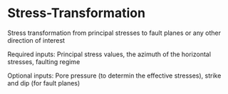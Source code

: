 # Stress-Transformation
Stress transformation from principal stresses to fault planes or any other direction of interest

Required inputs: 
Principal stress values, the azimuth of the horizontal stresses, faulting regime

Optional inputs:
Pore pressure (to determin the effective stresses), strike and dip (for fault planes)
